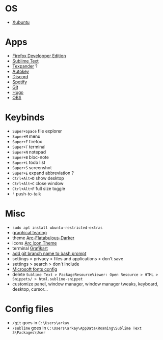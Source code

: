 ﻿# OS
- [Xubuntu](https://xubuntu.org/download)

# Apps
 - [Firefox Developper Edition](https://www.mozilla.org/fr/firefox/developer/)
 - [Sublime Text](https://www.sublimetext.com/)
 - [Texpander](https://github.com/leehblue/texpander) ?
 - [Autokey](https://github.com/autokey/autokey)
 - [Discord](https://discordapp.com/)
 - [Spotify](https://www.spotify.com/fr/download/linux/)
 - [Git](https://git-scm.com/download/linux)
 - [Hugo](https://gohugo.io/getting-started/installing#linux)
 - [OBS](https://github.com/obsproject/obs-studio/wiki/Install-Instructions#linux)

# Keybinds
- `Super+Space` file explorer
- `Super+M` menu
- `Super+F` firefox
- `Super+T` terminal
- `Super+N` notepad
- `Super+B` bloc-note
- `Super+L` todo list
- `Super+S` screenshot
- `Super+E` expand abbreviation ?
- `Ctrl+Alt+D` show desktop
- `Ctrl+Alt+C` close window
- `Ctrl+Alt+F` full size toggle
- `²` push-to-talk

# Misc
- `sudo apt install ubuntu-restricted-extras`
- [graphical tearing](https://forum.ubuntu-fr.org/viewtopic.php?id=1554101)
- theme [Arc-Flatabulous-Darker](https://github.com/andreisergiu98/arc-flatabulous-theme)
- icons [Arc Icon Theme](https://github.com/horst3180/arc-icon-theme)
- terminal [Grafikart](https://github.com/Grafikart/dotfiles/blob/master/config/xfce4/.config/xfce4/terminal/terminalrc)
- [add git branch name to bash prompt](https://coderwall.com/p/fasnya/add-git-branch-name-to-bash-prompt)
- settings > privacy > files and applications > don't save 
- settings > search > don't include
- [Microsoft fonts config](https://doc.ubuntu-fr.org/msttcorefonts#en_dual-boot_avec_windows)
- delete `Sublime Text > PackageResourceViewer: Open Resource > HTML > Snippets/ > html.sublime-snippet`
- customize panel, window manager, window manager tweaks, keyboard, desktop, cursor...

# Config files
- `/git` goes in `C:\Users\arkay`
- `/sublime` goes in `C:\Users\arkay\AppData\Roaming\Sublime Text 3\Packages\User`
